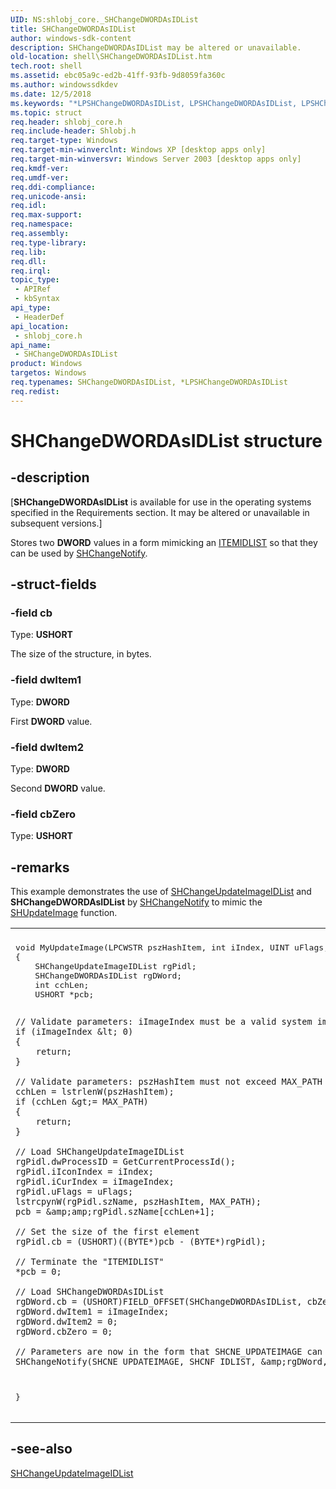 ```yaml
---
UID: NS:shlobj_core._SHChangeDWORDAsIDList
title: SHChangeDWORDAsIDList
author: windows-sdk-content
description: SHChangeDWORDAsIDList may be altered or unavailable.
old-location: shell\SHChangeDWORDAsIDList.htm
tech.root: shell
ms.assetid: ebc05a9c-ed2b-41ff-93fb-9d8059fa360c
ms.author: windowssdkdev
ms.date: 12/5/2018
ms.keywords: "*LPSHChangeDWORDAsIDList, LPSHChangeDWORDAsIDList, LPSHChangeDWORDAsIDList structure pointer [Windows Shell], SHChangeDWORDAsIDList, SHChangeDWORDAsIDList structure [Windows Shell], _SHChangeDWORDAsIDList, _shell_SHChangeDWORDAsIDList, shell.SHChangeDWORDAsIDList, shlobj_core/LPSHChangeDWORDAsIDList, shlobj_core/SHChangeDWORDAsIDList"
ms.topic: struct
req.header: shlobj_core.h
req.include-header: Shlobj.h
req.target-type: Windows
req.target-min-winverclnt: Windows XP [desktop apps only]
req.target-min-winversvr: Windows Server 2003 [desktop apps only]
req.kmdf-ver: 
req.umdf-ver: 
req.ddi-compliance: 
req.unicode-ansi: 
req.idl: 
req.max-support: 
req.namespace: 
req.assembly: 
req.type-library: 
req.lib: 
req.dll: 
req.irql: 
topic_type:
 - APIRef
 - kbSyntax
api_type:
 - HeaderDef
api_location:
 - shlobj_core.h
api_name:
 - SHChangeDWORDAsIDList
product: Windows
targetos: Windows
req.typenames: SHChangeDWORDAsIDList, *LPSHChangeDWORDAsIDList
req.redist: 
---
```


# SHChangeDWORDAsIDList structure


## -description


<p class="CCE_Message">[<b>SHChangeDWORDAsIDList</b> is available for use in the operating systems specified in the Requirements section. It may be altered or unavailable in subsequent versions.]

Stores two <b>DWORD</b> values in a form mimicking an <a href="https://msdn.microsoft.com/60daf071-4e93-4e1c-bc38-894f706db04f">ITEMIDLIST</a> so that they can be used by <a href="https://msdn.microsoft.com/a9222ce9-0d06-4fd0-af3a-fd0e979713ce">SHChangeNotify</a>.


## -struct-fields




### -field cb

Type: <b>USHORT</b>

The size of the structure, in bytes.


### -field dwItem1

Type: <b>DWORD</b>

First <b>DWORD</b> value.


### -field dwItem2

Type: <b>DWORD</b>

Second <b>DWORD</b> value.


### -field cbZero

Type: <b>USHORT</b>


## -remarks



This example demonstrates the use of <a href="https://msdn.microsoft.com/0aa99a6b-39c2-41f3-bd9d-30b86aa4da2f">SHChangeUpdateImageIDList</a> and <b>SHChangeDWORDAsIDList</b> by <a href="https://msdn.microsoft.com/a9222ce9-0d06-4fd0-af3a-fd0e979713ce">SHChangeNotify</a> to mimic the <a href="https://msdn.microsoft.com/9df5860e-db65-4e43-aaf9-c1e0e33fc569">SHUpdateImage</a> function.

                

<div class="code"><span codelanguage=""><table>
<tr>
<th></th>
</tr>
<tr>
<td>
<pre>void MyUpdateImage(LPCWSTR pszHashItem, int iIndex, UINT uFlags, int iImageIndex)
{
    SHChangeUpdateImageIDList rgPidl;
    SHChangeDWORDAsIDList rgDWord;
    int cchLen;
    USHORT *pcb;

    // Validate parameters: iImageIndex must be a valid system image list value.
    if (iImageIndex &lt; 0)
    {
        return;
    }

    // Validate parameters: pszHashItem must not exceed MAX_PATH in length
    cchLen = lstrlenW(pszHashItem);
    if (cchLen &gt;= MAX_PATH)
    {
        return;
    }

    // Load SHChangeUpdateImageIDList
    rgPidl.dwProcessID = GetCurrentProcessId();
    rgPidl.iIconIndex = iIndex;
    rgPidl.iCurIndex = iImageIndex;
    rgPidl.uFlags = uFlags;
    lstrcpynW(rgPidl.szName, pszHashItem, MAX_PATH);
    pcb = &amp;amp;rgPidl.szName[cchLen+1];
    
    // Set the size of the first element
    rgPidl.cb = (USHORT)((BYTE*)pcb - (BYTE*)rgPidl); 
    
    // Terminate the "ITEMIDLIST"
    *pcb = 0; 

    // Load SHChangeDWORDAsIDList
    rgDWord.cb = (USHORT)FIELD_OFFSET(SHChangeDWORDAsIDList, cbZero);
    rgDWord.dwItem1 = iImageIndex;
    rgDWord.dwItem2 = 0;
    rgDWord.cbZero = 0;

    // Parameters are now in the form that SHCNE_UPDATEIMAGE can accept
    SHChangeNotify(SHCNE_UPDATEIMAGE, SHCNF_IDLIST, &amp;rgDWord, &amp;rgPidl);
}</pre>
</td>
</tr>
</table></span></div>



## -see-also




<a href="https://msdn.microsoft.com/0aa99a6b-39c2-41f3-bd9d-30b86aa4da2f">SHChangeUpdateImageIDList</a>
 

 

